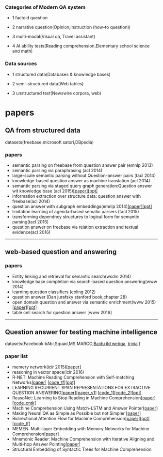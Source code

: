 ### Categories of Modern QA system

- 1 factoid question

- 2 narrative question(Opinion,instruction (how–to question))

- 3 multi-modal(Visual qa, Travel assistant)

- 4 AI ability tests(Reading comprehension,Elementary school science and math)
 
### Data sources

- 1 structured data(Databases & knowledge bases)
 
- 2 semi-structured data(Web tables)
 
- 3 unstructured text(Newswire corpora, web)

# papers
##  QA from structured data

datasets(freebase,microsoft satori,DBpedia)

### papers
- semantic parsing on freebase  from question answer pair (emnlp 2013)
- semantic parsing via paraphrasing (acl 2014)
- large-scale semantic parsing without Question-answer pairs (tacl 2014)
- knowledge-based question answer as machine translation (acl 2014)
- semantic parsing via staged query graph generation:Question answer wit knowledge base (acl 2015)[[paper]](http://www.aclweb.org/anthology/P15-1128)[[ppt]](./ppt/paperreading-20170914_tongleiguo.pdf)
- information extraction over structure data: question answer with freebase(acl 2014)
- question answer with subgraph embeddings(emnlp 2014)[[paper]](http://www.thespermwhale.com/jaseweston/papers/fbqa.pdf)[[ppt]](./ppt/paperreading-20170907_sihaoyu.pdf)
- limitation learning of agenda-based sematic parsers (tacl 2015)
- transforming dependncy structures to logical form for semantic parsing(tacl 2016)
- question answer on freebase via relation extraction and textual evidence(acl 2016)
 ---
## web-based question and answering 
### papers
- Entity linking and retrieval for semantic search(wsdm 2014)
- knowledge base completion via search-based question answering(www 2014)
- learning question classifiers (coling 2012)
- question answer (Dan jurafsky  stanford book,chapter 28) 
- open domain question and answer via semantic enrichment(www 2015)[[paper]](https://www.microsoft.com/en-us/research/wp-content/uploads/2016/02/frp1068-sunA.pdf)[[ppt]](./ppt/paperreading-20170907-jianguichen.pdf)
- table cell search for question answer [www 2016]
 ---
## Question answer for testing machine intelligence

datasets(Facebook bAbi,Squad,MS MARCO,[Baidu ild webqa](), [trivia](https://homes.cs.washington.edu/~eunsol/papers/acl17jcwz.pdf) )

### paper list
- memery network(iclr 2015)[[paper]](https://arxiv.org/abs/1410.3916)
- reasoning in vector space(iclr 2016)
- R-NET: Machine Reading Comprehension with Self-matching Networks[[paper]](https://www.microsoft.com/en-us/research/wp-content/uploads/2017/05/r-net.pdf) [[code_tf]](https://github.com/YerevaNN/R-NET-in-Keras)[[ppt]](./ppt/R_net_lixinsu.pptx)
- LEARNING RECURRENT SPAN REPRESENTATIONS FOR EXTRACTIVE QUESTION ANSWERING[[paper]](https://arxiv.org/pdf/1611.01436.pdf)[[paper_v1]](https://openreview.net/pdf?id=HkIQH7qel) [[code_1]](https://github.com/shimisalant/RaSoR)[[code_2]](https://github.com/hsgodhia/squad_rasor_nn)[[ppt]](./ppt/paperreading_20170914_yihanni.pdf)
- ReasoNet: Learning to Stop Reading in Machine Comprehension[[paper]](https://arxiv.org/abs/1609.05284)[[code_cntk]](https://github.com/AnatoliiPotapov/reasonet_cntk)
- Machine Comprehension Using Match-LSTM and Answer Pointer[[paper]](https://arxiv.org/abs/1608.07905)
- Making Neural QA as Simple as Possible but not Simpler	[[paper]](http://www.aclweb.org/anthology/K17-1028)
- Bidirectional Attention Flow for Machine Comprehension[[paper]](https://arxiv.org/abs/1611.01603)[[ppt]](./ppt/paperreading_20170914_yuefeng.pdf)[[code_tf]](https://github.com/allenai/bi-att-flow)
- MEMEN: Multi-layer Embedding with Memory Networks for Machine Comprehension[[paper]](https://arxiv.org/abs/1707.09098)
- Mnemonic Reader: Machine Comprehension with Iterative Aligning and Multi-hop Answer Pointing[[paper]](https://arxiv.org/abs/1705.02798)
- Structural Embedding of Syntactic Trees for Machine Comprehension





